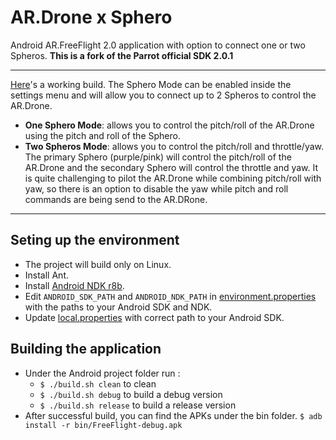# AR.Drone x Sphero

Android AR.FreeFlight 2.0 application with option to connect one or two Spheros.
**This is a fork of the Parrot official SDK 2.0.1**

--------------------------

[Here](Builds/FreeFlightWithSpheros.apk)'s a working build.
The Sphero Mode can be enabled inside the settings menu and will allow you to connect up to 2 Spheros to control the AR.Drone. 

* **One Sphero Mode**: allows you to control the pitch/roll of the AR.Drone using the pitch and roll of the Sphero.
* **Two Spheros Mode**: allows you to control the pitch/roll and throttle/yaw. The primary Sphero (purple/pink) will control the pitch/roll of the AR.Drone and the secondary Sphero will control the throttle and yaw.
It is quite challenging to pilot the AR.Drone while combining pitch/roll with yaw, so there is an option to disable the yaw while pitch and roll commands are being send to the AR.DRone.

--------------------------

## Seting up the environment
* The project will build only on Linux.
* Install Ant.
* Install [Android NDK r8b](http://dl.google.com/android/ndk/android-ndk-r8b-linux-x86_64.tar.bz2).
* Edit `ANDROID_SDK_PATH` and `ANDROID_NDK_PATH` in [environment.properties](Examples/Android/trunk/FreeFlightWithSpheros/environment.properties) with the paths to your Android SDK and NDK.
* Update [local.properties](Examples/Android/trunk/FreeFlightWithSpheros/environment.properties) with correct path to your Android SDK.

## Building the application
* Under the Android project folder run :
  * `$ ./build.sh clean` to clean
  * `$ ./build.sh debug` to build a debug version
  * `$ ./build.sh release` to build a release version
* After successful build, you can find the APKs under the bin folder. `$ adb install -r bin/FreeFlight-debug.apk`



